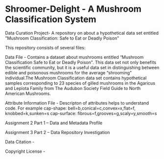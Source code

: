 # Shroomer-Delight - A Mushroom Classification System 
Data Curation Project- A repository on about a hypothetical data set entitled "Mushroom Classification: Safe to Eat or Deadly Poison"

This repository consists of several files:

Data File - Contains a dataset about mushrooms entitled “Mushroom Classification Safe to Eat or Deadly Poison". This data set not only benefits the scientific community, but it is a useful data set in distinguishing between edible and poisonous mushrooms for the average “shrooming” individual.The Mushroom Classification data set contains hypothetical samples corresponding to 23 species of gilled mushrooms in the Agaricus and Lepiota Family from The Audubon Society Field Guide to North American Mushrooms.

Attribute Information File  -  Descripton of attributes helps to understand code. For example   cap-shape: bell=b,conical=c,convex=x,flat=f, knobbed=k,sunken=s
 cap-surface: fibrous=f,grooves=g,scaly=y,smooth=s

Assignment 2 Part 1 – Data and Metadata Profile 

Assignment 3 Part 2  – Data Repository Investigation 

Data Citation - 

Copyright License - 

